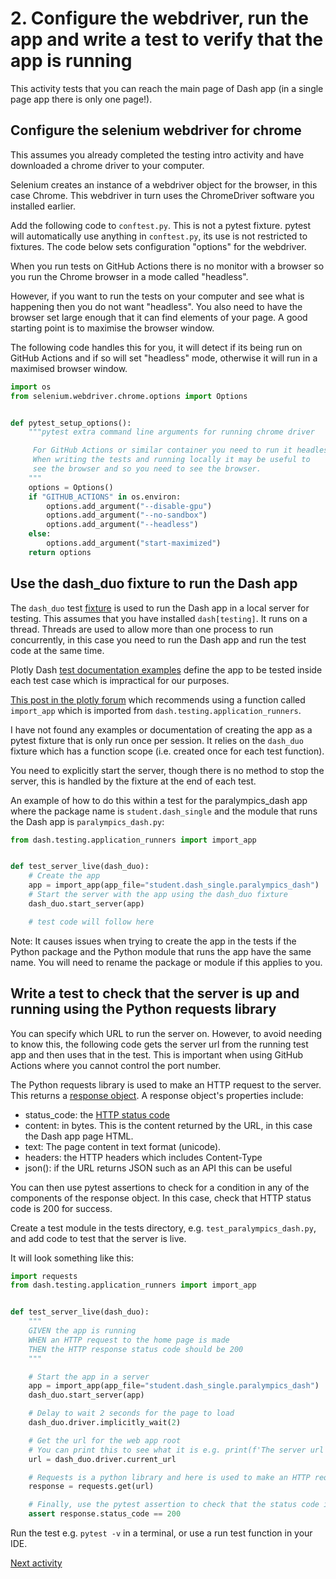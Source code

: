 # 2. Configure the webdriver, run the app and write a test to verify that the app is running

This activity tests that you can reach the main page of Dash app (in a single page app there is only one page!).

## Configure the selenium webdriver for chrome

This assumes you already completed the testing intro activity and have downloaded a chrome driver to your computer.

Selenium creates an instance of a webdriver object for the browser, in this case Chrome. This webdriver in turn uses the
ChromeDriver software you installed earlier.

Add the following code to `conftest.py`. This is not a pytest fixture. pytest will automatically
use anything in `conftest.py`, its use is not restricted to fixtures. The code below sets configuration "options" for
the webdriver.

When you run tests on GitHub Actions there is no monitor with a browser so you run the Chrome browser in a mode called
"headless".

However, if you want to run the tests on your computer and see what is happening then you do not want "headless". You
also need to have the browser set large enough that it can find elements of your page. A good starting point is to
maximise the browser window.

The following code handles this for you, it will detect if its being run on GitHub Actions and if so will set 
"headless" mode, otherwise it will run in a maximised browser window.

```python
import os
from selenium.webdriver.chrome.options import Options


def pytest_setup_options():
    """pytest extra command line arguments for running chrome driver

     For GitHub Actions or similar container you need to run it headless.
     When writing the tests and running locally it may be useful to
     see the browser and so you need to see the browser.
    """
    options = Options()
    if "GITHUB_ACTIONS" in os.environ:
        options.add_argument("--disable-gpu")
        options.add_argument("--no-sandbox")
        options.add_argument("--headless")
    else:
        options.add_argument("start-maximized")
    return options
```

## Use the dash_duo fixture to run the Dash app

The `dash_duo` test [fixture](https://dash.plotly.com/testing#fixtures) is used to run the Dash app in a local server
for testing. This assumes that you have installed `dash[testing]`. It runs on a thread. Threads are used to allow more
than one process to run concurrently, in this case you need to run the Dash app and run the test code at the same time.

Plotly Dash [test documentation examples](https://dash.plotly.com/testing#end-to-end-tests) define the app to be tested
inside each test case which is impractical for our purposes.

[This post in the plotly forum](https://community.plotly.com/t/how-you-can-integration-test-your-app-by-dash-testing/25002)
which recommends using a function called `import_app` which is imported from `dash.testing.application_runners`.

I have not found any examples or documentation of creating the app as a pytest fixture that is only run once per
session.
It relies on the `dash_duo` fixture which has a function scope (i.e. created once for each test function).

You need to explicitly start the server, though there is no method to stop the server, this is handled by the fixture at
the end of each test.

An example of how to do this within a test for the paralympics_dash app where the package name is `student.dash_single`
and the module that runs the Dash app is `paralympics_dash.py`:

```python
from dash.testing.application_runners import import_app


def test_server_live(dash_duo):
    # Create the app
    app = import_app(app_file="student.dash_single.paralympics_dash")
    # Start the server with the app using the dash_duo fixture
    dash_duo.start_server(app)

    # test code will follow here
```

Note: It causes issues when trying to create the app in the tests if the Python package and the Python module that runs
the app have the same name. You will need to rename the package or module if this applies to you.

## Write a test to check that the server is up and running using the Python requests library

You can specify which URL to run the server on. However, to avoid needing to know this, the following code gets the
server url from the running test app and then uses that in the test. This is important when using GitHub Actions
where you cannot control the port number.

The Python requests library is used to make an HTTP request to the server. This returns
a [response object](https://www.w3schools.com/python/ref_requests_response.asp). A response object's properties include:

- status_code: the [HTTP status code](https://www.w3schools.com/tags/ref_httpmessages.asp)
- content: in bytes. This is the content returned by the URL, in this case the Dash app page HTML.
- text: The page content in text format (unicode).
- headers: the HTTP headers which includes Content-Type
- json(): if the URL returns JSON such as an API this can be useful

You can then use pytest assertions to check for a condition in any of the components of the response object. In this
case, check that HTTP status code is 200 for success.

Create a test module in the tests directory, e.g. `test_paralympics_dash.py`, and add code to test that the server is
live.

It will look something like this:

```python
import requests
from dash.testing.application_runners import import_app


def test_server_live(dash_duo):
    """
    GIVEN the app is running
    WHEN an HTTP request to the home page is made
    THEN the HTTP response status code should be 200
    """

    # Start the app in a server
    app = import_app(app_file="student.dash_single.paralympics_dash")
    dash_duo.start_server(app)

    # Delay to wait 2 seconds for the page to load
    dash_duo.driver.implicitly_wait(2)

    # Get the url for the web app root
    # You can print this to see what it is e.g. print(f'The server url is {url}')
    url = dash_duo.driver.current_url

    # Requests is a python library and here is used to make an HTTP request to the sever url
    response = requests.get(url)

    # Finally, use the pytest assertion to check that the status code in the HTTP response is 200
    assert response.status_code == 200
```

Run the test e.g. `pytest -v` in a terminal, or use a run test function in your IDE.

[Next activity](4-3-locate-elements.md)
